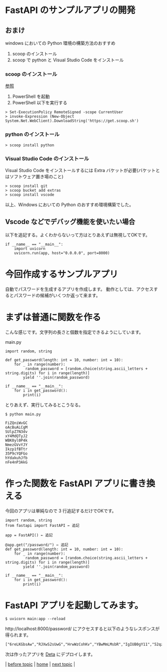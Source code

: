 # FastAPI のサンプルアプリの開発

## おまけ
windows においての Python 環境の構築方法のおすすめ
1. scoop のインストール
1. scoop で python と Visual Studio Code をインストール

### scoop のインストール
[参照](https://scoop.sh/)

1. PowerShell を起動
1. PowerShell 以下を実行する
```
> Set-ExecutionPolicy RemoteSigned -scope CurrentUser
> invoke-Expression (New-Object System.Net.WebClient).DownloadString('https://get.scoop.sh')
```

### python のインストール
```
> scoop install python
```

### Visual Studio Code のインストール
Visual Studio Code をインストールするには Extra バケットが必要(バケットとはソフトウェア置き場のこと)
```
> scoop install git
> scoop bucket add extras
> scoop install vscode
```

以上、Windows においての Python のおすすめ環境構築でした。

## Vscode などでデバッグ機能を使いたい場合
以下を追記する。よくわからないって方はとりあえずは無視してOKです。
```
if __name__ == "__main__":
    import uvicorn
    uvicorn.run(app, host="0.0.0.0", port=8000)
```

# 今回作成するサンプルアプリ
自動でパスワードを生成するアプリを作成します。
動作としては、アクセスするとパスワードの候補がいくつか返って来ます。

# まずは普通に関数を作る
こんな感じです。文字列の長さと個数を指定できるようにしています。

main.py
```
import random, string

def get_password(length: int = 10, number: int = 10): 
    for _ in range(number):
         random_password = [random.choice(string.ascii_letters + string.digits) for i in range(length)]
        yield ''.join(random_password)   

if __name__ == "__main__":
    for i in get_password():
        print(i)
```
とりあえず、実行してみるとこうなる。
```
$ python main.py

FiZQniWvGC
oAcBuALCgM
SUlpZ7N3dv
xY4MdQTyJ2
WBK0yl0P4k
NmezGVvYJY
Ikzp1fBTtr
35P9cYQFGo
hYdakuhJfb
nFe4nP3AkG
```

# 作った関数を FastAPI アプリに書き換える
今回のアプリは単純なので 3 行追記するだけでOKです。

```
import random, string
from fastapi import FastAPI ← 追記

app = FastAPI() ← 追記

@app.get("/password/") ← 追記
def get_password(length: int = 10, number: int = 10): 
    for _ in range(number):
         random_password = [random.choice(string.ascii_letters + string.digits) for i in range(length)]
        yield ''.join(random_password)   

if __name__ == "__main__":
    for i in get_password():
        print(i)
```

# FastAPI アプリを起動してみます。
```
$ uvicorn main:app --reload 
```

http://localhost:8000/password/ にアクセスすると以下のようなレスポンスが得られます。
```
["6reLKGbsAw","RJXwS2sUwG","HrwWzCohKv","YBwMmLMsbR","IgIUB0gY11","52qzKhqZ6G","Jhdgg2FBoo","ThgmWDFHSM","5DFhIH6b4y","lvNlXBFcK5"]
```

次は作ったアプリを [Deta](https://www.deta.sh/?ref=fastapi) にデプロイします。

| 
[before topic](https://github.com/shingenpy/fastapi_workshop/tree/main/documents/03_fastapi_details) 
| 
[home](https://github.com/shingenpy/fastapi_workshop) 
| 
[next topic](https://github.com/shingenpy/fastapi_workshop/tree/main/documents/05_deploy_app)
|
